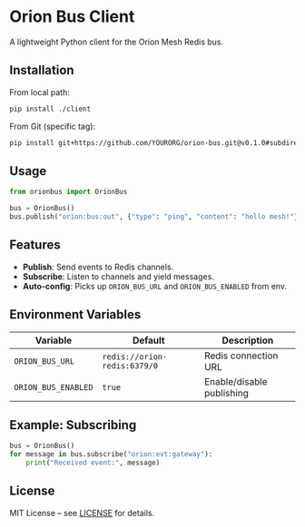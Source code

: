 # Orion Bus Client

A lightweight Python client for the Orion Mesh Redis bus.

## Installation

From local path:

```bash
pip install ./client
```

From Git (specific tag):

```bash
pip install git+https://github.com/YOURORG/orion-bus.git@v0.1.0#subdirectory=client
```

## Usage

```python
from orionbus import OrionBus

bus = OrionBus()
bus.publish("orion:bus:out", {"type": "ping", "content": "hello mesh!"})
```

## Features

* **Publish**: Send events to Redis channels.
* **Subscribe**: Listen to channels and yield messages.
* **Auto-config**: Picks up `ORION_BUS_URL` and `ORION_BUS_ENABLED` from env.

## Environment Variables

| Variable            | Default                      | Description               |
| ------------------- | ---------------------------- | ------------------------- |
| `ORION_BUS_URL`     | `redis://orion-redis:6379/0` | Redis connection URL      |
| `ORION_BUS_ENABLED` | `true`                       | Enable/disable publishing |

## Example: Subscribing

```python
bus = OrionBus()
for message in bus.subscribe("orion:evt:gateway"):
    print("Received event:", message)
```

## License

MIT License – see [LICENSE](LICENSE) for details.
